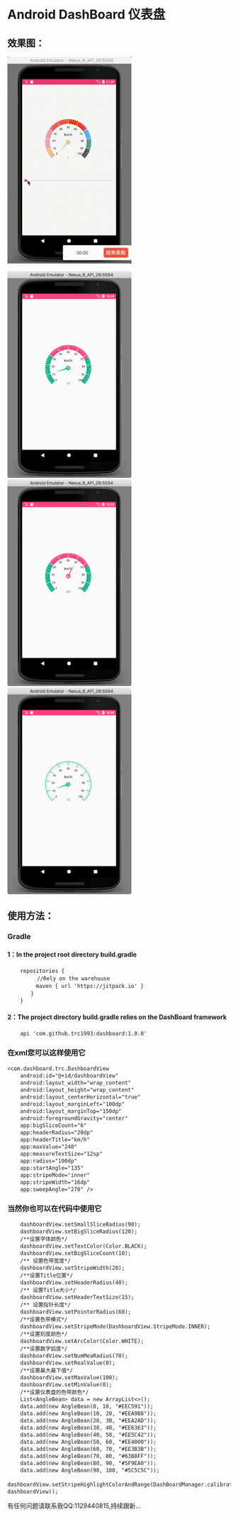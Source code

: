 # Android DashBoard 仪表盘

## 效果图：

<img src="readme_resources/gif.gif" width="280" height="466"/>


<img src="readme_resources/1.png" width="280" height="466"/> <img src="readme_resources/2.png" width="280" height="466"/> <img src="readme_resources/s3.png" width="280" height="466"/>

## 使用方法：
### Gradle
#### 1：In the project root directory build.gradle

        repositories {
          　　//Rely on the warehouse
        　　　maven { url 'https://jitpack.io' }
        　　}
        }

#### 2：The project directory build.gradle relies on the DashBoard framework

        api 'com.github.trc1993:dashboard:1.0.0'


### 在xml您可以这样使用它


    <com.dashboard.trc.DashboardView
        android:id="@+id/dashboardView"
        android:layout_width="wrap_content"
        android:layout_height="wrap_content"
        android:layout_centerHorizontal="true"
        android:layout_marginLeft="100dp"
        android:layout_marginTop="150dp"
        android:foregroundGravity="center"
        app:bigSliceCount="6"
        app:headerRadius="20dp"
        app:headerTitle="km/h"
        app:maxValue="240"
        app:measureTextSize="12sp"
        app:radius="100dp"
        app:startAngle="135"
        app:stripeMode="inner"
        app:stripeWidth="16dp"
        app:sweepAngle="270" />


### 当然你也可以在代码中使用它


        dashboardView.setSmallSliceRadius(90);
        dashboardView.setBigSliceRadius(120);
        /**设置字体颜色*/
        dashboardView.setTextColor(Color.BLACK);
        dashboardView.setBigSliceCount(10);
        /** 设置色带宽度*/
        dashboardView.setStripeWidth(20);
        /**设置Title位置*/
        dashboardView.setHeaderRadius(40);
        /** 设置Title大小*/
        dashboardView.setHeaderTextSize(15);
        /** 设置指针长度*/
        dashboardView.setPointerRadius(60);
        /**设置色带模式*/
        dashboardView.setStripeMode(DashboardView.StripeMode.INNER);
        /**设置刻度颜色*/
        dashboardView.setArcColor(Color.WHITE);
        /**设置数字弧度*/
        dashboardView.setNumMeaRadius(70);
        dashboardView.setRealValue(0);
        /**设置最大最下值*/
        dashboardView.setMaxValue(100);
        dashboardView.setMinValue(0);
        /**设置仪表盘的色带颜色*/
        List<AngleBean> data = new ArrayList<>();
        data.add(new AngleBean(0, 10, "#EEC591"));
        data.add(new AngleBean(10, 20, "#EEA9B8"));
        data.add(new AngleBean(20, 30, "#EEA2AD"));
        data.add(new AngleBean(30, 40, "#EE6363"));
        data.add(new AngleBean(40, 50, "#EE5C42"));
        data.add(new AngleBean(50, 60, "#EE4000"));
        data.add(new AngleBean(60, 70, "#EE3B3B"));
        data.add(new AngleBean(70, 80, "#63B8FF"));
        data.add(new AngleBean(80, 90, "#5F9EA0"));
        data.add(new AngleBean(90, 100, "#5C5C5C"));
        dashboardView.setStripeHighlightColorAndRange(DashBoardManager.calibration2Angle(data, dashboardView));



有任何问题请联系我QQ:1129440815,持续跟新...


